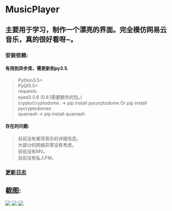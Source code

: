 # MusicPlayer
## 主要用于学习，制作一个漂亮的界面。完全模仿网易云音乐，真的很好看呀~。

### 安装依赖:
#### 有用到异步库，需更新到py3.5.
> Python3.5+ <br />
> PyQt5.5+ <br />
> requests. <br /> 
> eyed3 0.8 (0.8.1需要额外的包。) <br />
> crypto/cryptodome. -> pip install pycyrptodome Or pip install pycryptodomex<br />
> quamash -> pip install quamash <br />

#### 存在的问题:
> 目前没有某项音乐的详细信息。<br />
> 大部分的网络异常没有考虑。 <br />
> 目前没有MV。 <br />
> 目前没有私人FM。 <br />

### <a href="https://github.com/HuberTRoy/MusicPlayer/blob/master/doc/updateLog.md">更新日志</a>

## 截图:
<img src="https://github.com/HuberTRoy/MusicPlayer/blob/master/testpic/8.jpg"/>
<img src="https://github.com/HuberTRoy/MusicPlayer/blob/master/testpic/10.jpg"/>
<img src="https://github.com/HuberTRoy/MusicPlayer/blob/master/testpic/14.jpg"/>




